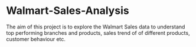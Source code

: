 # Walmart-Sales-Analysis

The aim of this project is to explore the Walmart Sales data to understand top performing branches and products, sales trend of of different products, customer behaviour etc.
